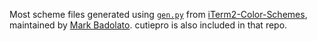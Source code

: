 Most scheme files generated
using [`gen.py`](https://github.com/mbadolato/iTerm2-Color-Schemes/blob/master/tools/gen.py)
from [iTerm2-Color-Schemes](https://github.com/mbadolato/iTerm2-Color-Schemes/),
maintained by [Mark Badolato](https://github.com/mbadolato/). cutiepro is also included
in that repo.
